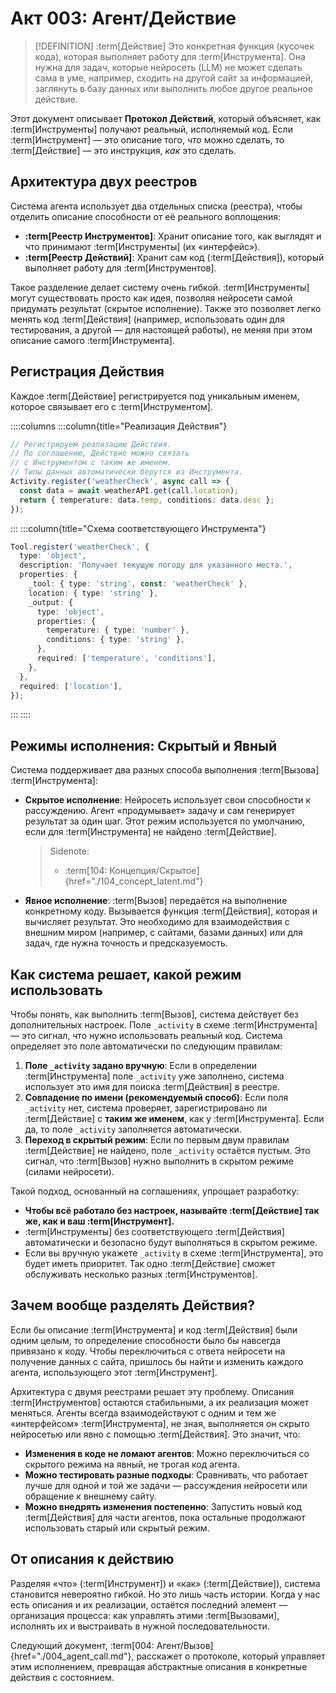 # Акт 003: Агент/Действие

> [!DEFINITION] :term[Действие]
> Это конкретная функция (кусочек кода), которая выполняет работу для :term[Инструмента]. Она нужна для задач, которые нейросеть (LLM) не может сделать сама в уме, например, сходить на другой сайт за информацией, заглянуть в базу данных или выполнить любое другое реальное действие.




Этот документ описывает **Протокол Действий**, который объясняет, как :term[Инструменты] получают реальный, исполняемый код. Если :term[Инструмент] — это описание того, *что* можно сделать, то :term[Действие] — это инструкция, *как* это сделать.

## Архитектура двух реестров

Система агента использует два отдельных списка (реестра), чтобы отделить описание способности от её реального воплощения:

- **:term[Реестр Инструментов]**: Хранит описание того, как выглядят и что принимают :term[Инструменты] (их «интерфейс»).
- **:term[Реестр Действий]**: Хранит сам код (:term[Действия]), который выполняет работу для :term[Инструментов].

Такое разделение делает систему очень гибкой. :term[Инструменты] могут существовать просто как идея, позволяя нейросети самой придумать результат (скрытое исполнение). Также это позволяет легко менять код :term[Действия] (например, использовать один для тестирования, а другой — для настоящей работы), не меняя при этом описание самого :term[Инструмента].

## Регистрация Действия

Каждое :term[Действие] регистрируется под уникальным именем, которое связывает его с :term[Инструментом].

::::columns
:::column{title="Реализация Действия"}

```typescript
// Регистрируем реализацию Действия.
// По соглашению, Действие можно связать
// с Инструментом с таким же именем.
// Типы данных автоматически берутся из Инструмента.
Activity.register('weatherCheck', async call => {
  const data = await weatherAPI.get(call.location);
  return { temperature: data.temp, conditions: data.desc };
});
```

:::
:::column{title="Схема соответствующего Инструмента"}

```typescript
Tool.register('weatherCheck', {
  type: 'object',
  description: 'Получает текущую погоду для указанного места.',
  properties: {
    _tool: { type: 'string', const: 'weatherCheck' },
    location: { type: 'string' },
    _output: {
      type: 'object',
      properties: {
        temperature: { type: 'number' },
        conditions: { type: 'string' },
      },
      required: ['temperature', 'conditions'],
    },
  },
  required: ['location'],
});
```

:::
::::

## Режимы исполнения: Скрытый и Явный

Система поддерживает два разных способа выполнения :term[Вызова] :term[Инструмента]:

- **Скрытое исполнение**: Нейросеть использует свои способности к рассуждению. Агент «продумывает» задачу и сам генерирует результат за один шаг. Этот режим используется по умолчанию, если для :term[Инструмента] не найдено :term[Действие].
  > Sidenote:
  > - :term[104: Концепция/Скрытое]{href="./104_concept_latent.md"}
- **Явное исполнение**: :term[Вызов] передаётся на выполнение конкретному коду. Вызывается функция :term[Действия], которая и вычисляет результат. Это необходимо для взаимодействия с внешним миром (например, с сайтами, базами данных) или для задач, где нужна точность и предсказуемость.

## Как система решает, какой режим использовать

Чтобы понять, как выполнить :term[Вызов], система действует без дополнительных настроек. Поле `_activity` в схеме :term[Инструмента] — это сигнал, что нужно использовать реальный код. Система определяет это поле автоматически по следующим правилам:

1.  **Поле `_activity` задано вручную**: Если в определении :term[Инструмента] поле `_activity` уже заполнено, система использует это имя для поиска :term[Действия] в реестре.
2.  **Совпадение по имени (рекомендуемый способ)**: Если поля `_activity` нет, система проверяет, зарегистрировано ли :term[Действие] с **таким же именем**, как у :term[Инструмента]. Если да, то поле `_activity` заполняется автоматически.
3.  **Переход в скрытый режим**: Если по первым двум правилам :term[Действие] не найдено, поле `_activity` остаётся пустым. Это сигнал, что :term[Вызов] нужно выполнить в скрытом режиме (силами нейросети).

Такой подход, основанный на соглашениях, упрощает разработку:

- **Чтобы всё работало без настроек, называйте :term[Действие] так же, как и ваш :term[Инструмент].**
- :term[Инструменты] без соответствующего :term[Действия] автоматически и безопасно будут выполняться в скрытом режиме.
- Если вы вручную укажете `_activity` в схеме :term[Инструмента], это будет иметь приоритет. Так одно :term[Действие] сможет обслуживать несколько разных :term[Инструментов].

## Зачем вообще разделять Действия?

Если бы описание :term[Инструмента] и код :term[Действия] были одним целым, то определение способности было бы навсегда привязано к коду. Чтобы переключиться с ответа нейросети на получение данных с сайта, пришлось бы найти и изменить каждого агента, использующего этот :term[Инструмент].

Архитектура с двумя реестрами решает эту проблему. Описания :term[Инструментов] остаются стабильными, а их реализация может меняться. Агенты всегда взаимодействуют с одним и тем же «интерфейсом» :term[Инструмента], не зная, выполняется он скрыто нейросетью или явно с помощью :term[Действия]. Это значит, что:

- **Изменения в коде не ломают агентов**: Можно переключиться со скрытого режима на явный, не трогая код агента.
- **Можно тестировать разные подходы**: Сравнивать, что работает лучше для одной и той же задачи — рассуждения нейросети или обращение к внешнему сайту.
- **Можно внедрять изменения постепенно**: Запустить новый код :term[Действия] для части агентов, пока остальные продолжают использовать старый или скрытый режим.

## От описания к действию

Разделяя «что» (:term[Инструмент]) и «как» (:term[Действие]), система становится невероятно гибкой. Но это лишь часть истории. Когда у нас есть описания и их реализации, остаётся последний элемент — организация процесса: как управлять этими :term[Вызовами], исполнять их и выстраивать в нужной последовательности.

Следующий документ, :term[004: Агент/Вызов]{href="./004_agent_call.md"}, расскажет о протоколе, который управляет этим исполнением, превращая абстрактные описания в конкретные действия с состоянием.